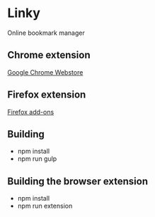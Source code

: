 # Linky
Online bookmark manager

## Chrome extension
[Google Chrome Webstore](https://chrome.google.com/webstore/detail/linky-extension/pghdabpagojegpfplckdbnlalpgidikc)

## Firefox extension
[Firefox add-ons](https://addons.mozilla.org/addon/linky-extension/)

## Building
- npm install
- npm run gulp

## Building the browser extension
- npm install
- npm run extension
